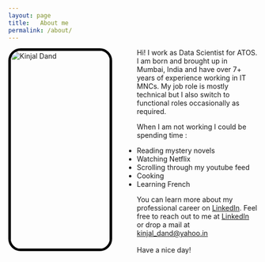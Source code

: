 ```yaml
---
layout: page
title:   About me
permalink: /about/
---
```


<p><img src="../images/IMG_2554 - Copy.JPG" alt="Kinjal Dand" height="400" width="200" style='float:left;margin-right:50px;border:5px solid #000;border-radius: 25px;'><span style='display:inline'>Hi! I work as Data Scientist for ATOS. I am born and brought up in Mumbai, India and have over 7+ years of experience working in IT MNCs.
My job role is mostly technical but I also switch to functional roles occasionally as required.<br/>

When I am not working I could be spending time :
<ul>
  <li>Reading mystery novels</li>
  <li>Watching Netflix</li>
  <li>Scrolling through my youtube feed</li>
  <li>Cooking</li>
  <li>Learning French</li>
</ul>

You can learn more about my professional career on <a href='https://www.linkedin.com/in/kinjaldand/'>LinkedIn</a>. 
Feel free to reach out to me at <a href='https://www.linkedin.com/in/kinjaldand/'>LinkedIn</a> or drop a mail at [kinjal_dand@yahoo.in](mailto:kinjal_dand@yahoo.in)<br/><br/>Have a nice day! </span></p>


